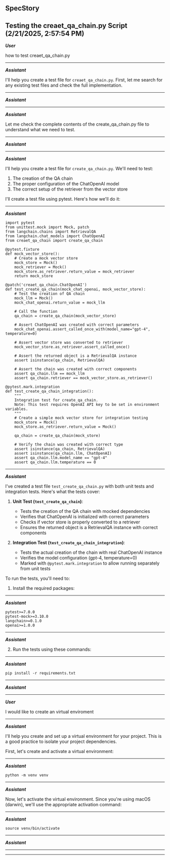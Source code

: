 ## SpecStory

## Testing the creaet_qa_chain.py Script (2/21/2025, 2:57:54 PM)

_**User**_

how to test creaet_qa_chain.py

---

_**Assistant**_

I'll help you create a test file for `creaet_qa_chain.py`. First, let me search for any existing test files and check the full implementation.

---

_**Assistant**_



---

_**Assistant**_



Let me check the complete contents of the create_qa_chain.py file to understand what we need to test.

---

_**Assistant**_



---

_**Assistant**_



I'll help you create a test file for `create_qa_chain.py`. We'll need to test:
1. The creation of the QA chain
2. The proper configuration of the ChatOpenAI model
3. The correct setup of the retriever from the vector store

I'll create a test file using pytest. Here's how we'll do it:

---

_**Assistant**_

```
import pytest
from unittest.mock import Mock, patch
from langchain.chains import RetrievalQA
from langchain.chat_models import ChatOpenAI
from creaet_qa_chain import create_qa_chain

@pytest.fixture
def mock_vector_store():
    # Create a mock vector store
    mock_store = Mock()
    mock_retriever = Mock()
    mock_store.as_retriever.return_value = mock_retriever
    return mock_store

@patch('creaet_qa_chain.ChatOpenAI')
def test_create_qa_chain(mock_chat_openai, mock_vector_store):
    # Test the creation of QA chain
    mock_llm = Mock()
    mock_chat_openai.return_value = mock_llm
    
    # Call the function
    qa_chain = create_qa_chain(mock_vector_store)
    
    # Assert ChatOpenAI was created with correct parameters
    mock_chat_openai.assert_called_once_with(model_name="gpt-4", temperature=0)
    
    # Assert vector store was converted to retriever
    mock_vector_store.as_retriever.assert_called_once()
    
    # Assert the returned object is a RetrievalQA instance
    assert isinstance(qa_chain, RetrievalQA)
    
    # Assert the chain was created with correct components
    assert qa_chain.llm == mock_llm
    assert qa_chain.retriever == mock_vector_store.as_retriever()

@pytest.mark.integration
def test_create_qa_chain_integration():
    """
    Integration test for create_qa_chain.
    Note: This test requires OpenAI API key to be set in environment variables.
    """
    # Create a simple mock vector store for integration testing
    mock_store = Mock()
    mock_store.as_retriever.return_value = Mock()
    
    qa_chain = create_qa_chain(mock_store)
    
    # Verify the chain was created with correct type
    assert isinstance(qa_chain, RetrievalQA)
    assert isinstance(qa_chain.llm, ChatOpenAI)
    assert qa_chain.llm.model_name == "gpt-4"
    assert qa_chain.llm.temperature == 0
```

---

_**Assistant**_



I've created a test file `test_create_qa_chain.py` with both unit tests and integration tests. Here's what the tests cover:

1. **Unit Test (`test_create_qa_chain`)**:
   - Tests the creation of the QA chain with mocked dependencies
   - Verifies that ChatOpenAI is initialized with correct parameters
   - Checks if vector store is properly converted to a retriever
   - Ensures the returned object is a RetrievalQA instance with correct components

2. **Integration Test (`test_create_qa_chain_integration`)**:
   - Tests the actual creation of the chain with real ChatOpenAI instance
   - Verifies the model configuration (gpt-4, temperature=0)
   - Marked with `@pytest.mark.integration` to allow running separately from unit tests

To run the tests, you'll need to:

1. Install the required packages:

---

_**Assistant**_

```
pytest>=7.0.0
pytest-mock>=3.10.0
langchain>=0.1.0
openai>=1.0.0
```

---

_**Assistant**_



2. Run the tests using these commands:

---

_**Assistant**_

```
pip install -r requirements.txt
```

---

_**Assistant**_



---

_**User**_

I would like to create an virtual enviroment

---

_**Assistant**_

I'll help you create and set up a virtual environment for your project. This is a good practice to isolate your project dependencies.

First, let's create and activate a virtual environment:

---

_**Assistant**_

```
python -m venv venv
```

---

_**Assistant**_



Now, let's activate the virtual environment. Since you're using macOS (darwin), we'll use the appropriate activation command:

---

_**Assistant**_

```
source venv/bin/activate
```

---

_**Assistant**_



---



---

